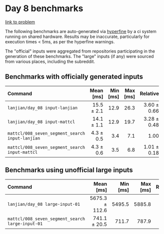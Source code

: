 # Day 8 benchmarks

[link to problem](http://adventofcode.com/2021/day/8)

The following benchmarks are auto-generated via [hyperfine](https://github.com/sharkdp/hyperfine) by a ci system running on shared hardware. Results may be inaccurate, particularly for execution times < 5ms, as per the hyperfine warnings.

The "official" inputs were aggregated from repositories participating in the generation of these benchmarks. The "large" inputs (if any) were sourced from various places, including the subreddit.

## Benchmarks with officially generated inputs
| Command | Mean [ms] | Min [ms] | Max [ms] | Relative |
|:---|---:|---:|---:|---:|
| `lanjian/day_08 input-lanjian` | 15.5 ± 2.1 | 12.9 | 26.3 | 3.60 ± 0.66 |
| `lanjian/day_08 input-mattcl` | 14.1 ± 1.1 | 12.9 | 19.7 | 3.28 ± 0.48 |
| `mattcl/008_seven_segment_search input-lanjian` | 4.3 ± 0.5 | 3.4 | 7.1 | 1.00 |
| `mattcl/008_seven_segment_search input-mattcl` | 4.3 ± 0.6 | 3.5 | 6.8 | 1.01 ± 0.18 |
## Benchmarks using unofficial large inputs
| Command | Mean [ms] | Min [ms] | Max [ms] | Relative |
|:---|---:|---:|---:|---:|
| `lanjian/day_08 large-input-01` | 5675.3 ± 112.6 | 5495.5 | 5885.8 | 7.66 ± 0.26 |
| `mattcl/008_seven_segment_search large-input-01` | 741.1 ± 20.5 | 711.7 | 787.9 | 1.00 |
